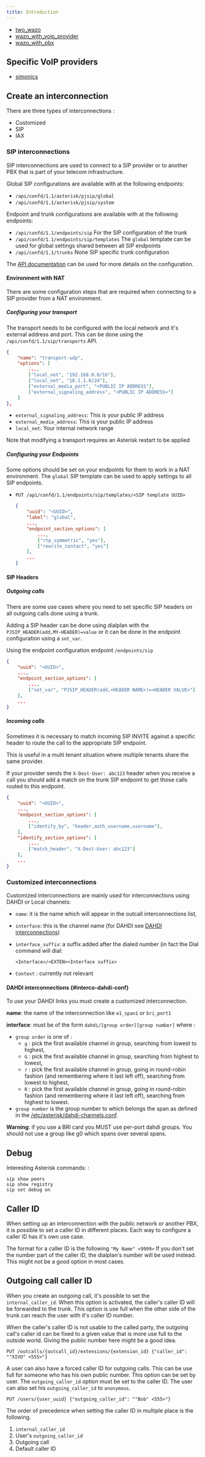 ```yaml
---
title: Introduction
---
```


- [two_wazo](/uc-doc/administration/interconnections/two_wazo)
- [wazo_with_voip_provider](/uc-doc/administration/interconnections/wazo_with_voip_provider)
- [wazo_with_pbx](/uc-doc/administration/interconnections/wazo_with_pbx)

## Specific VoIP providers

- [simonics](/uc-doc/administration/interconnections/simonics)

## Create an interconnection

There are three types of interconnections :

- Customized
- SIP
- IAX

### SIP interconnections

SIP interconnections are used to connect to a SIP provider or to another PBX that is part of your
telecom infrastructure.

Global SIP configurations are available with at the following endpoints:

- `/api/confd/1.1/asterisk/pjsip/global`
- `/api/confd/1.1/asterisk/pjsip/system`

Endpoint and trunk configurations are available with at the following endpoints:

- `/api/confd/1.1/endpoints/sip` For the SIP configuration of the trunk
- `/api/confd/1.1/endpoints/sip/templates` The `global` template can be used for global settings
  shared between all SIP endpoints
- `/api/confd/1.1/trunks` None SIP specific trunk configuration

The [API documentation](/documentation/api/configuration.html) can be used for more details on the
configuration.

#### Environment with NAT

There are some configuration steps that are required when connecting to a SIP provider from a NAT
environment.

##### Configuring your transport

The transport needs to be configured with the local network and it's external address and port. This
can be done using the `/api/confd/1.1/sip/transports` API.

```json
{
    "name": "transport-udp",
    "options": [
        ...,
        ["local_net", "192.168.0.0/16"],
        ["local_net", "10.1.1.0/24"],
        ["external_media_port", "<PUBLIC IP ADDRESS"],
        ["external_signaling_address", "<PUBLIC IP ADDRESS>"]
    ]
},
```

- `external_signaling_address`: This is your public IP address
- `external_media_address`: This is your public IP address
- `local_net`: Your internal network range

Note that modifying a transport requires an Asterisk restart to be applied

##### Configuring your Endpoints

Some options should be set on your endpoints for them to work in a NAT environment. The `global` SIP
template can be used to apply settings to all SIP endpoints.

- `PUT /api/confd/1.1/endpoints/sip/templates/<SIP template UUID>`

    ```json
    {
        "uuid": "<UUID>",
        "label": "global",
        ...,
        "endpoint_section_options": [
            ...,
            ["rtp_symmetric", "yes"],
            ["rewrite_contact", "yes"]
        ],
        ...
    }
    ```

#### SIP Headers

##### Outgoing calls

There are some use cases where you need to set specific SIP headers on all outgoing calls done using
a trunk.

Adding a SIP header can be done using dialplan with the `PJSIP_HEADER(add,MY-HEADER)=value` or it
can be done in the endpoint configuration using a `set_var`.

Using the endpoint configuration endpoint `/endpoints/sip`

```json
{
    "uuid": "<UUID>",
    ...,
    "endpoint_section_options": [
        ...,
        ["set_var", "PJSIP_HEADER(add,<HEADER NAME>)=<HEADER VALUE>"]
    ],
    ...
}
```

##### Incoming calls

Sometimes it is necessary to match incoming SIP INVITE against a specific header to route the call
to the appropriate SIP endpoint.

This is useful in a multi tenant situation where multiple tenants share the same provider.

If your provider sends the `X-Dest-User: abc123` header when you receive a call you should add a
match on the trunk SIP endpoint to get those calls routed to this endpoint.

```json
{
    "uuid": "<UUID>",
    ...,
    "endpoint_section_options": [
        ...,
        ["identify_by", "header,auth_username,username"],
    ],
    "identify_section_options": [
        ...,
        ["match_header", "X-Dest-User: abc123"]
    ],
    ...
}
```

### Customized interconnections

Customized interconnections are mainly used for interconnections using DAHDI or Local channels:

- `name`: it is the name which will appear in the outcall interconnections list,
- `interface`: this is the channel name (for DAHDI see
  [DAHDI interconnections](/uc-doc/administration/interconnections/introduction#interco-dahdi-conf))
- `interface_suffix`: a suffix added after the dialed number (in fact the Dial command will dial:

    ```ascii
    <Interface>/<EXTEN><Interface suffix>
    ```

- `Context` : currently not relevant

#### DAHDI interconnections {#interco-dahdi-conf}

To use your DAHDI links you must create a customized interconnection.

**name**: the name of the interconnection like `e1_span1` or `bri_port1`

**interface**: must be of the form `dahdi/[group order][group number]` where :

- `group order` is one of :
  - `g` : pick the first available channel in group, searching from lowest to highest,
  - `G` : pick the first available channel in group, searching from highest to lowest,
  - `r` : pick the first available channel in group, going in round-robin fashion (and remembering
    where it last left off), searching from lowest to highest,
  - `R` : pick the first available channel in group, going in round-robin fashion (and remembering
    where it last left off), searching from highest to lowest.
- `group number` is the group number to which belongs the span as defined in the
  [/etc/asterisk/dahdi-channels.conf](/uc-doc/administration/hardware/introduction#asterisk-dahdi-channel-conf).

**Warning**: if you use a BRI card you MUST use per-port dahdi groups. You should not use a group
like g0 which spans over several spans.

## Debug

Interesting Asterisk commands: :

```asterisk
sip show peers
sip show registry
sip set debug on
```

## Caller ID

When setting up an interconnection with the public network or another PBX, it is possible to set a
caller ID in different places. Each way to configure a caller ID has it's own use case.

The format for a caller ID is the following `"My Name" <9999>` If you don't set the number part of
the caller ID, the dialplan's number will be used instead. This might not be a good option in most
cases.

## Outgoing call caller ID

When you create an outgoing call, it's possible to set the `internal_caller_id`. When this option is
activated, the caller's caller ID will be forwarded to the trunk. This option is use full when the
other side of the trunk can reach the user with it's caller ID number.

When the caller's caller ID is not usable to the called party, the outgoing call's caller id can be
fixed to a given value that is more use full to the outside world. Giving the public number here
might be a good idea.

`PUT /outcalls/{outcall_id}/extensions/{extension_id} {"caller_id": ""XIVO" <555>"}`

A user can also have a forced caller ID for outgoing calls. This can be use full for someone who has
his own public number. This option can be set by user. The `outgoing_caller_id` option must be set
to the caller ID. The user can also set his `outgoing_caller_id` to `anonymous`.

`PUT /users/{user_uuid} {"outgoing_caller_id": ""Bob" <555>"}`

The order of precedence when setting the caller ID in multiple place is the following.

1. `internal_caller_id`
2. User's `outgoing_caller_id`
3. Outgoing call
4. Default caller ID
